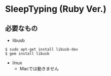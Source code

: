 # SleepTyping (Ruby Ver.)
## 必要なもの
- libusb
```
$ sudo apt-get install libusb-dev
$ gem install libusb
```
- linux
  - Macでは動きません
